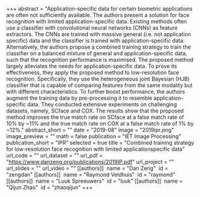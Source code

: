 +++
abstract = "Application-specific data for certain biometric applications are often not sufficiently available. The authors present a solution for face recognition with limited application-specific data. Existing methods often use a classifier with convolutional neural networks (CNNs) as feature extractors. The CNNs are trained with massive general (i.e. not application specific) data and the classifier is trained with application-specific data. Alternatively, the authors propose a combined training strategy to train the classifier on a balanced mixture of general and application-specific data, such that the recognition performance is maximised. The proposed method largely alleviates the needs for application-specific data. To prove its effectiveness, they apply the proposed method to low-resolution face recognition. Specifically, they use the heterogeneous joint Bayesian (HJB) classifier that is capable of comparing features from the same modality but with different characteristics. To further boost performance, the authors augment the training data by pre-processing it to resemble application-specific data. They conducted extensive experiments on challenging datasets, namely, SCface and COX. The results show that the proposed method improves the true match rate on SCface at a false match rate of 10% by ~11% and the true match rate on COX at a false match rate of 1% by ~12%."
abstract_short = ""
date = "2019-08"
image = "2019ipr.png"
image_preview = ""
math = false
publication = "IET Image Processing"
publication_short = "IPR"
selected = true
title = "Combined training strategy for low-resolution face recognition with limited applicationspecific data"
url_code = ""
url_dataset = ""
url_pdf = "https://www.danzeng.org/publications/2019IP.pdf"
url_project = ""
url_slides = ""
url_video = ""
[[authors]]
​	name = "Dan Zeng"
​	id = "zengdan"
[[authors]]
​	name = "Raymond Veldhuis"
​	id = "raymond"   
[[authors]]
​	name = "Luuk Spreeuwers"
​	id = "luuk"
[[authors]]
​	name = "Qijun Zhao"
​	id = "zhaoqijun"
+++